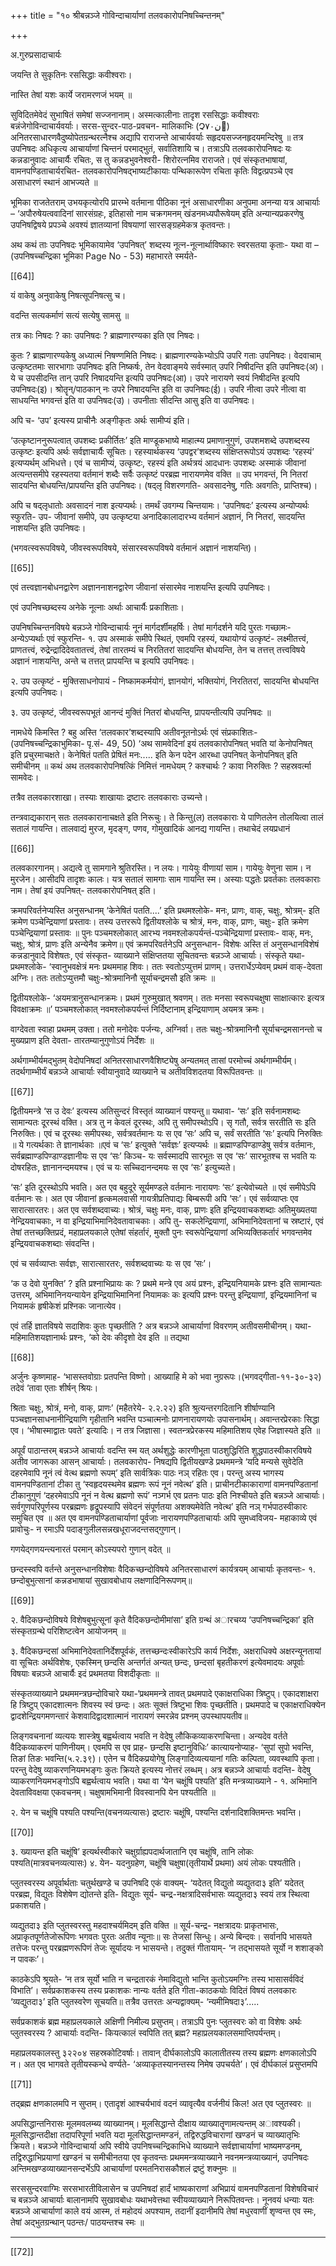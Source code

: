 +++
title = "१० श्रीबन्नञ्जे गोविन्दाचार्याणां तलवकारोपनिषच्चिन्तनम्"

+++

अ.गुरुप्रसादाचार्यः

जयन्ति ते सुकृतिनः रससिद्धाः कवीश्वराः।

नास्ति तेषां यशः कार्ये जरामरणजं भयम् ॥

सुविदितमेवेदं सुभाषितं समेषां सज्जनानाम्। अस्मत्कालीनाः तादृश रससिद्धाः कवीश्वराः बन्नंजेगोविन्दाचार्यवर्याः। सरस-सुन्दर-पाठ-प्रवचन- मालिकाभिः (Չ׌ن۷۰ِ) अनितरसाधारणवैदुष्योपेतग्रन्थरत्नैश्च अद्यापि राराजन्ते  आचार्यवर्याः  सहृदयसज्जनहृदयमन्दिरेषु  ॥  तत्र  उपनिषदः अधिकृत्य  आचार्याणां  चिन्तनं  परमाद्भुतं,  सर्वातिशायि  च।  तत्राऽपि तलवकारोपनिषदः यः कन्नडानुवादः आचार्यैः रचितः, स तु कन्नडभुवनेश्वरी- शिरोरत्नमिव  राराजते।  एवं  संस्कृतभाषायां,  वामनपण्डिताचार्यरचित- तलवकारोपनिषद्भाष्यटीकायाः पन्थिकारूपेण रचिता कृतिः विद्वत्प्रपञ्चे एव असाधारणं स्थानं आभज्यते ॥

भूमिका राजतेतराम् उभयकृत्योरपि प्रारम्भे वर्तमाना पीठिका नूनं असाधारणीका अनुपमा अनन्या यत्र आचार्याः – ‘अपौरुषेयत्ववादिनां सारसंग्रहः, इतिहासो नाम चक्रगमनम् खंडनमध्यपौरूषेयम् इति अन्यान्यप्रकरणेषु उपनिषद्विषये प्रपञ्चे अवश्यं ज्ञातव्यानां विषयाणां सारसङ्ग्रहमेकत्र कृतवन्तः।

अथ कथं ताः उपनिषदः भूमिकायामेव ‘उपनिषत्’ शब्दस्य नूत्न-नूत्नार्थाविष्कारः स्वरसतया कृताः- यथा वा – (उपनिषच्चन्द्रिका भूमिका Page No - 53) महाभारते स्मर्यते-

[[64]]

यं वाकेषु अनुवाकेषु निषत्सूपनिषत्सु च।

वदन्ति सत्यकर्माणं सत्यं सत्येषु सामसु ॥

तत्र काः निषदः ? काः उपनिषदः ? ब्राह्मणारण्यका इति एव निषदः।

कुतः ? ब्राह्मणारण्यकेषु अध्यात्मं निषण्णमिति निषदः। ब्राह्मणारण्यकेभ्योऽपि उपरि गताः उपनिषदः। वेदवाचाम् उत्कृष्टतमाः सारभागाः उपनिषदः इति निष्कर्षः, तेन वेदवाङ्मये सर्वस्मात् उपरि निषीदन्ति इति उपनिषदः(अ)। ये च  उपसीदन्ति  तान्  उपरि  निषादयन्ति  इत्यपि  उपनिषदः(आ)।  उपरे नारायणे स्वयं निषीदन्ति इत्यपि उपनिषदः(इ)। श्रोतॄन्/पाठकान् नः उपरे निषादयन्ति इति वा उपनिषदः(ई)। उपरि नीत्वा उपरे नीत्वा वा साधयन्ति भगवन्तं इति वा उपनिषदः(उ)। उपनीताः सीदन्ति आसु इति वा उपनिषदः।

अपि  च-  ‘उप’  इत्यस्य  प्राचीनैः  अङ्गीकृतः  अर्थः  सामीप्यं  इति।

‘उत्कृष्टाननुरूपत्वात्  उपशब्दः  प्रकीर्तितः’  इति  माण्डूकभाष्ये  माहात्म्य प्रमाणानुगुणं, उपशमशब्दे उपशब्दस्य उत्कृष्टः इत्यपि अर्थः सर्वज्ञाचार्यैः सूचितः। रहस्यार्थकस्य ‘उपद्वर’शब्दस्य संक्षिप्तरूपोऽयं उपशब्दः ‘रहस्यं’ इत्यप्यर्थम्  अभिधत्ते।  एवं  च  सामीप्यं,  उत्कृष्टः,  रहस्यं  इति  अर्थत्रयं आदधानः उपशब्दः अस्माकं जीवानां अत्यन्तसमीपे रहस्यतया वर्तमानं शब्दैः सर्वैः उत्कृष्टं परब्रह्म नारायणमेव वक्ति ॥ उप भगवन्तं, नि  नितरां सादयन्ति  बोधयन्ति/प्रापयन्ति इति उपनिषदः। (षद्लृ विशरणगति- अवसादनेषु, गतिः अवगतिः, प्राप्तिश्च)।

अपि  च  षद्लृधातोः  अवसादनं   नाश  इत्यप्यर्थः।  तमर्थं  उवगम्य चिन्तयामः। ‘उपनिषदः’ इत्यस्य अन्योप्यर्थः स्फुरति- उप- जीवानां समीपे, उप उत्कृष्टया  अनादिकालादारभ्य वर्तमानं अज्ञानं, नि नितरां, सादयन्ति  नाशयन्ति इति उपनिषदः।

(भगवत्स्वरूपविषये,  जीवस्वरूपविषये,  संसारस्वरूपविषये  वर्तमानं अज्ञानं नाशयन्ति)।

[[65]]

एवं  तत्त्वज्ञानबोधनद्वारेण  अज्ञाननाशनद्वारेण  जीवानां  संसारमेव नाशयन्ति इत्यपि उपनिषदः।

एवं  उपनिषच्छब्दस्य  अनेके  नूत्नाः  अर्थाः  आचार्यैः  प्रकाशिताः।

उपनिषच्चिन्तनविषये  बन्नञ्जे  गोविन्दाचार्यः  नूनं  मार्गदर्शीमहर्षिः।  तेषां मार्गदर्शने यदि पुरतः गच्छामः- अन्येऽप्यर्थाः एवं स्फुरन्ति- १. उप  अस्माकं समीपे स्थितं, एवमपि रहस्यं, यथायोग्यं उत्कृष्टं- लक्ष्मीतत्त्वं, प्राणतत्त्वं, रुद्रेन्द्रादिदेवतातत्त्वं, तेषां तारतम्यं च निरतितरां सादयन्ति  बोधयन्ति, तेन च तत्तत्त् तत्त्वविषये अज्ञानं नाशयन्ति, अन्ते च तत्तत् प्रापयन्ति च इत्यपि उपनिषदः।

२. उप  उत्कृष्टं - मुक्तिसाधनोपायं - निष्कामकर्मयोगं, ज्ञानयोगं, भक्तियोगं, निरतितरां, सादयन्ति बोधयन्ति इत्यपि उपनिषदः।

३. उप  उत्कृष्टं, जीवस्वरूपभूतं आनन्दं मुक्तिं नितरां बोधयन्ति, प्रापयन्तीत्यपि उपनिषदः ॥

नामधेये किमस्ति ? बहु अस्ति ‘तलवकार’शब्दस्यापि अतीवनूतनोऽर्थः एवं संप्रकाशितः- (उपनिषच्चन्द्रिकाभुमिका- पृ.सं- 49, 50) ‘अथ सामवेदिनां इयं तलवकारोपनिषत् भवति यां केनोपनिषत् इति प्रचुरमाचक्षते। केनेषितं पतति प्रेषितं मनः..... इति केन पदेन आरब्धा उपनिषत् केनोपनिषत् इति समीचीनम् ॥ कथं अथ तलवकारोपनिषत्किं निमित्तं नामधेयम् ? कश्चार्थः ? कावा निरुक्तिः ? सहस्रवर्त्मा सामवेदः।

तत्रैव  तलवकारशाखा।  तस्याः  शाखायाः  द्रष्टारः  तलवकाराः  उच्यन्ते।

तन्त्रवाद्यकारान्  सतः  तलवकारानाचक्षते  इति  निरूचुः।  ते  किन्तु(ल) तलवकाराः  ये  पाणितलेन  तोलयित्वा  तालं  सतालं  गायन्ति।  तालवाद्यं मुरज, मृदङ्ग, पणव, गोमुखादिकं आनद्य गायन्ति। तथाचेदं लयप्रधानं

[[66]]

तलवकारगानम्। अद्यत्वे तु सामगाने श्रुतिरस्ति। न लयः। गायेयुः वीणायां साम। गायेयुः वेणुना साम। न मुरजेन। आसीदपि तादृशः कालः। यत्र सतालं सामगाः साम गायन्ति स्म। अस्याः पद्धतेः प्रवर्तकाः तलवकाराः नाम। तेषां इयं उपनिषत्- तलवकारोपनिषत् इति।

क्रमपरिवर्तनेप्यस्ति अनुसन्धानम् ‘केनेषितं पतति....’ इति प्रथमश्लोके- मनः, प्राणः, वाक्, चक्षुः, श्रोत्रम्- इति क्रमेण पञ्चेन्द्रियाणां प्रस्तावः। तस्य उत्तररूपे द्वितीयश्लोके च श्रोत्रं, मनः, वाक्, प्राणः, चक्षुः- इति क्रमेण पञ्चेन्द्रियाणां प्रस्तावः ॥ पुनः पञ्चमश्लोकात् आरभ्य नवमश्लोकपर्यन्तं-पञ्चेन्द्रियाणां प्रस्तावः- वाक्, मनः, चक्षुः, श्रोत्रं, प्राणः इति अन्येनैव क्रमेण॥ एवं क्रमपरिवर्तनेऽपि अनुसन्धान- विशेषः अस्ति तं अनुसन्धानविशेषं कन्नडानुवादे विशेषतः, एवं संस्कृत- व्याख्याने संक्षिप्ततया सूचितवन्तः बन्नञ्जे आचार्याः। संस्कृते यथा- प्रथमश्लोके- ‘स्वानुभवक्षेत्रं मनः प्रथममाह शिवः। ततः स्वतोऽप्युत्तमं प्राणम्।  उत्तरार्धेऽप्येवम्  प्रथमं  वाक्-देवता  अग्निः।  ततः  ततोऽप्युत्तमौ चक्षुः-श्रोत्रमानिनौ सूर्याचन्द्रमसौ इति क्रमः ॥

द्वितीयश्लोके- ‘अयमत्रानुसन्धानक्रमः। प्रथमं गुरुमुखात् श्रवणम्। ततः मनसा स्वरूपचक्षुषा साक्षात्कारः इत्यत्र विवक्षाक्रमः ॥’ पञ्चमश्लोकात् नवमश्लोकपर्यन्तं निर्दिष्टानाम् इन्द्रियाणाम् अयमत्र क्रमः।

वाग्देवता स्वाहा प्रथमम् उक्ता। ततो मनोदेवः पर्जन्यः, अग्निर्वा। ततः चक्षुः-श्रोत्रमानिनौ  सूर्याचन्द्रमसानन्तो  च  मुख्यप्राण  इति  देवता- तारतम्यानुगुणोऽयं निर्देशः ॥

अर्थगाम्भीर्यमद्भुतम् वेदोपनिषदां  अनितरसाधारणवैशिष्ट्येषु  अन्यतमत्  तासां  परमोच्चं अर्थगाम्भीर्यम्। तदर्थगाम्भीर्यं बन्नञ्जे आचार्याः स्वीयानुवादे व्याख्याने च अतीवविशदतया विरूपितवन्तः ॥

[[67]]

द्वितीयमन्त्रे  ‘स  उ  देवः’  इत्यस्य  अतिसुन्दरं  विस्तृतं  व्याख्यानं पश्यन्तु॥ यथावा- ‘सः’ इति सर्वनामशब्दः सामान्यतः दूरस्थं वक्ति। अत्र तु न केवलं दूरस्थः, अपि तु समीपस्थोऽपि। सृ गतौ, सर्वत्र सरतीति  सः इति निरुक्तिः। एवं च दूरस्थः समीपस्थः, सर्वत्रवर्तमानः यः स एव ‘सः’ अपि  च,  सर्वं  सरतीति   ‘सः’  इत्यपि  निरुक्तिः  ॥  ये  गत्यर्थकाः  ते ज्ञानार्थकाः ॥एवं च ‘सः’ इत्युक्ते ‘सर्वज्ञः’ इत्यप्यर्थः ॥ ब्रह्माण्डपिण्डाण्डेषु सर्वत्र वर्तमानः, सर्वब्रह्माण्डपिण्डाण्डज्ञानीयः स एव ‘सः’ किञ्च- यः सर्वस्मादपि सारभूतः स एव ‘सः’ सारभूतश्च स भवति यः दोषरहितः, ज्ञानानन्दमयश्च। एवं च यः सच्चिदानन्दमयः स एव ‘सः’ इत्युच्यते।

‘सः’ इति दूरस्थोऽपि भवति। अत एव बहुदूरे सूर्यमण्डले वर्तमानः नारायणः ‘सः’ इत्येवोच्यते ॥ एवं समीपेऽपि वर्तमानः सः। अत एव जीवानां हृत्कमलवासी गायत्रीप्रतिपाद्यः बिम्बरूपी अपि ‘सः’। एवं सर्वव्याप्तः एव सारात्सारतरः। अत एव सर्वशब्दवाच्यः। श्रोत्रं, चक्षुः मनः, वाक्, प्राणः इति  इन्द्रियवाचकशब्दाः  अतिमुख्यतया  नेन्द्रियवाचकाः,  न  वा इन्द्रियाभिमानिदेवतावाचकाः। अपि तु- सकलेन्द्रियाणां, अभिमानिदेवतानां च स्रष्टारं, एवं तेषां तत्तच्छक्तिप्रदं, महाप्रलयकाले एतेषां संहर्तारं, मुक्तौ पुनः स्वरूपेन्द्रियाणां अभिव्यक्तिकर्तारं भगवन्तमेव इन्द्रियवाचकशब्दाः संवदन्ति।

एवं च सर्वव्याप्तः सर्वज्ञः, सारात्सारतरः, सर्वशब्दवाच्यः यः स एव ‘सः’।

‘क उ देवो युनक्ति’ ? इति प्रश्नाभिप्रायः कः ? प्रथमे  मन्त्रे  एव  अयं  प्रश्नः,  इन्द्रियनियामके  प्रश्नः  इति  सामान्यतः उत्तरम्, अभिमानिनयन्यायेन इन्द्रियाभिमानिनां नियामकः कः इत्यपि प्रश्नः परन्तु इन्द्रियाणां, इन्द्रियमानिनां च नियामकं हृषीकेशं प्रश्निकः जानात्येव।

एवं तर्हि ज्ञातविषये सदाशिवः कुतः पृच्छतीति ? अत्र बन्नञ्जे आचार्याणां विवरणम् अतीवसमीचीनम्। यथा- महिमातिशयज्ञानार्थः प्रश्नः, ‘को देवः कीदृशो देव इति ॥ तद्यथा

[[68]]

अर्जुनः कृष्णमाह- ‘भासस्तवोग्राः प्रतपन्ति विष्णो। आख्याहि मे को भवा नुग्ररूपः।(भगवद्गीता-११-३०-३२) तदेवं ‘तावा एताः शीर्षन् श्रियः।

श्रिताः  चक्षुः,  श्रोत्रं,  मनो,  वाक्,  प्राणः’  (महैतरेये-  २.२.२२)  इति श्रुत्यन्तरगदितानि  शीर्षाण्यानि  पञ्चज्ञानसाधनानीन्द्रियाणि  गृहीतानि भवन्ति पञ्चात्मनोः प्राणनारायणयोः उपासनार्थम्। अवान्तरप्रेरकाः सिद्धा एव। ‘भीषास्माद्वातः पवते’ इत्यादिः। न तत्र जिज्ञासा। स्वतन्त्रप्रेरकस्य महिमातिशय एवेह जिज्ञास्यते इति ॥

अपूर्वं पाठान्तरम् बन्नञ्जे आचार्याः वदन्ति स्म यत् अर्थशुद्धेः कारणीभूता पाठशुद्धिरिति शुद्धपाठस्वीकारविषये अतीव जागरूका आसन् आचार्याः। तलवकारोप- निषद्यपि द्वितीयखण्डे प्रथममन्त्रे ‘यदि मन्यसे सुवेदेति दहरमेवापि नूनं त्वं वेत्थ ब्रह्मणो रूपम्’ इति सार्वत्रिकः पाठः नञ् रहितः एव। परन्तु अस्य भागस्य वामनपण्डितानां टीका तु ‘स्वहृदयस्थमेव ब्रह्मणः रूपं नूनं नवेत्थ’ इति। प्राचीनटीकाकाराणां वामनपण्डितानां टीकानुगुणं ‘दहरमेवाऽपि नूनं न वेत्थ ब्रह्मणो रूपं’ नञ्गर्भ एव प्रतनः पाठः इति निश्चीयते इति बन्नञ्जे आचार्याः।  सर्वगुणपरिपूर्णस्य  परब्रह्मणः  हृद्रूपस्यापि  संवेदनं  संपूर्णतया अशक्यमेवेति नवेत्थ’ इति नञ् गर्भपाठस्वीकारः समुचित एव ॥ अत एव वामनपण्डिताचार्याणां पूर्वजाः नारायणपण्डिताचार्याः अपि सुमध्वविजय- महाकाव्ये एवं प्रावोचुः- न रमाऽपि पदाङ्गुलीलसन्नखधूराजदन्तसद्गुणान्।

गणयेद्गणयन्त्यनारतं परमान् कोऽस्यपरो गुणान् वदेत् ॥

छन्दस्स्वपि वर्तन्ते अनुसन्धानविशेषाः वैदिकच्छन्दोविषये अनितरसाधारणं कार्यत्रयम् आचार्याः कृतवन्तः- १. छन्दोबुभुत्सानां कन्नडभाषायां सुखावबोधाय लक्षणादिनिरूपणम्॥

[[69]]

२. वैदिकछन्दोविषये विशेषबुभुत्सूनां कृते वैदिकछन्दोमीमांसा’ इति ग्रन्थं अारचय्य ‘उपनिषच्चन्द्रिका’ इति संस्कृतग्रन्थे परिशिष्टत्वेन आयोजनम् ॥

३.  वैदिकछन्दसां  अभिमानिदेवतानिर्देशपूर्वकं,  तत्तच्छन्दःस्वीकारेऽपि कार्य  निर्देशः,  अक्षराधिक्ये  अक्षरन्यूनतायां  वा  सूचितः  अर्थविशेषः, एकस्मिन् छन्दसि अन्तर्गतं अन्यत् छन्दः, छन्दसां बृहतीकरणं इत्येवमादयः अपूर्वाः  विषयाः  बन्नञ्जे  आचार्यैः  इदं  प्रथमतया  विशदीकृताः  ॥

संस्कृतव्याख्याने प्रथममन्त्रछन्दोविचारे यथा-‘प्रथममन्त्रे तावत् प्रथमपादे एकाक्षराधिका त्रिष्टुप्। एकादशाक्षरा हि त्रिष्टुप् एकादशात्मनः शिवस्य स्वं छन्दः। अतः सूक्तं त्रिष्टुभा शिवः पृच्छतीति। प्रथमपादे च एकाक्षराधिक्येन द्वादशेन्द्रियगमणन्तारं  केशवादिद्वादशात्मानं  नारायणं  स्मरन्नेव  प्रश्नम् उपस्थापयतीव॥

लिङ्गवचनानां व्यत्ययः शास्त्रेषु बह्वर्थत्वाय भवति न  वेदेषु  लौकिकव्याकरणचिन्ता।  अन्यदेव  वर्तते  वैदिकव्याकरणं पाणिनीयम्। एवमपि स एव प्राह- छन्दसि इष्टानुविधिः’ कात्यायनोप्याह- ‘सुपां सुपो भवन्ति, तिङां तिङः भवन्ति(५.२.३९)। एतेन च वैदिकप्रयोगेषु लिङ्गादिव्यत्ययानां  गतिः  कल्पिता,  व्यवस्थापि  कृता।  परन्तु  वेदेषु व्याकरणनियमभङ्गः  कुतः  क्रियते  इत्यस्य  नोत्तरं  लब्धम्।  अत्र  बन्नञ्जे आचार्याः वदन्ति- वेदेषु व्याकरणनियमभङ्गोऽपि बह्वर्थत्वाय भवति। यथा वा ‘येन चक्षूंषि पश्यति’ इति मन्त्रव्याख्याने - १. अभिमानि देवताविवक्षया एकवचनम्। चक्षुषामभिमानी विवस्वानपि येन पश्यतीति ॥

२. येन च चक्षूंषि पश्यति  पश्यन्ति(वचनव्यत्यासः) द्रष्टारः  चक्षूंषि, पश्यन्ति   दर्शनादिशक्तिमन्तः भवन्ति।

[[70]]

३. ख्यायन्त इति चक्षूंषि’ इत्यर्थस्वीकारे चक्षुर्ग्राह्यपदार्थजातानि एव चक्षूंषि, तानि लोकः पश्यति(मात्रवचनव्यत्यासः) ४. येन- यदनुग्रहेण, चक्षूंषि चक्षुषा(तृतीयार्थे प्रथमा) अयं लोकः पश्यतीति।

प्लुतस्वरस्य अपूर्वार्थताः चतुर्थखण्डे च उपनिषदि एकं वाक्यम्- ‘यदेतत् विद्युतो व्यद्युतदा३ इति’ यदेतत्  परब्रह्म, विद्युतः  विशेषेण द्योतन्ते इति- विद्युतः  सूर्य- चन्द्र-नक्षत्रादिसर्वभासः  व्यद्युतदा३  स्वयं  तत्र  स्थित्वा  प्रकाशयति।

व्यद्युतदा३  इति  प्लुतस्वरस्तु  महदाश्चर्यमिदम्  इति  वक्ति  ॥  सूर्य-चन्द्र- नक्षत्रादयः  प्राकृतभासः,  अप्राकृतपूर्णतेजोरूपिणः  भगवतः  पुरतः  अतीव न्यूनाः॥ सः तेजसां सिन्धुः। अन्ये बिन्दवः। सर्वानपि भासयते तत्तेजः परन्तु परब्रह्मणरूपिणं तेजः सूर्यादयः न भासयन्ते। तदुक्तं गीतायाम्- ‘न तद्भासयते सूर्यो न शशाङ्को न पावकः’।

काठकेऽपि श्रूयते- ‘न तत्र सूर्यो भाति न चन्द्रतारकं नेमाविद्युतो भान्ति कुतोऽयमग्निः तस्य भासासर्वविदं विभाति’। सर्वप्रकाशकस्य तस्य प्रकाशकः नान्यः वर्तते इति गीता-काठकयोः विदितं विषयं तलवकारः ‘व्यद्युतदा३’ इति प्लुतस्वरेण सूचयति॥ तत्रैव उत्तरतः अन्यद्वाक्यम्- ‘न्यमीमिषदा३’.....

सर्वप्रकाशकं ब्रह्म महाप्रलयकाले अक्षिणी निमील्य प्रसुप्तम्। तत्राऽपि पुनः  प्लुतस्वरः  को  वा  विशेषः  अर्थः  प्लुतस्वरस्य  ?  आचार्याः  वदन्ति- कियत्कालं  स्वपिति  तत्  ब्रह्म?  महाप्रलयकालसमाप्तिपर्यन्तम्।

महाप्रलयकालस्तु  ३२२०४  सहस्रकोटिवर्षाः।  तावान्  दीर्घकालोऽपि कालातीतस्य तस्य ब्रह्मणः क्षणकालोऽपि न। अत एव भागवते तृतीयस्कन्धे वर्ण्यते- ‘अव्याकृतस्यानन्तस्य निमेष उपचर्यते’। एवं दीर्घकालं प्रसुप्तमपि

[[71]]

तद्ब्रह्म क्षणकालमपि न सुप्तम्। एतादृशं आश्चर्यभावं वदनं व्यावृत्यैव वर्जनीयं किल! अत एव प्लुतस्वरः ॥

अपसिद्धान्तनिरासः मूलमवलम्ब्य व्याख्यानम्। मूलसिद्धान्ते दीक्षाय व्याख्यातॄणामत्यन्तम् अावश्यकी। मूलसिद्धान्तदीक्षा तदापरिपूर्णा भवति यदा मूलसिद्धान्तमण्डनं, तद्विरुद्धविचाराणां खण्डनं च व्याख्यातृभिः क्रियते। बन्नञ्जे गोविन्दाचार्या अपि स्वीये उपनिषच्चन्द्रिकाभिधे व्याख्याने सर्वज्ञाचार्याणां भाष्यमण्डनम्, तद्विरुद्धाभिप्रयाणां खण्डनं च समीचीनतया एव कृतवन्तः प्रथममन्त्रव्याख्याने नवनमन्त्रव्याख्यानं,  उपनिषदः  अन्तिमखण्डव्याख्यानसन्दर्भेऽपि आचार्याणां परमतनिरासकौशलं द्रष्टुं शक्नुमः ॥

सरससुन्दरवाग्मिः सरसभारतीविलासेन च उपनिषदां हार्दं भाष्यकाराणां अभिप्रायं वामनपण्डितानां विशेषविचारं च बन्नञ्जे आचार्याः बालानामपि सुखावबोधः यथाभवेत्तथा स्वीयव्याख्याने निरूपितवन्तः। नूनवयं धन्याः यतः बन्नञ्जे आचार्याणां काले वयं आस्म, तं महोदयं अपश्याम, तदानीं इदानीमपि तेषां मधुरवाणीं शृण्वन्त एव स्मः, तेषां अद्भुतग्रन्थान् पठन्तः/ पाठयन्तश्च स्मः ॥

****

[[72]]